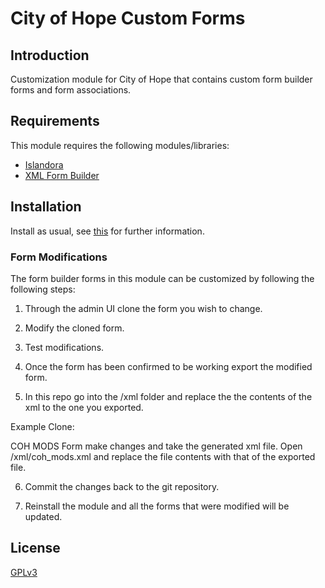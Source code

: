 # City of Hope Custom Forms

## Introduction

Customization module for City of Hope that contains custom form builder forms and form associations.

## Requirements

This module requires the following modules/libraries:

* [Islandora](https://github.com/islandora/islandora)
* [XML Form Builder](https://github.com/islandora/islandora_xml_forms)

## Installation

Install as usual, see [this](https://drupal.org/documentation/install/modules-themes/modules-7) for further information.

### Form Modifications

The form builder forms in this module can be customized by following the following steps: 

1. Through the admin UI clone the form you wish to change.

2. Modify the cloned form.

3. Test modifications.

4. Once the form has been confirmed to be working export the modified form.

5. In this repo go into the /xml folder and replace the the contents of the xml to the one you exported. 

Example Clone:

COH MODS Form make changes and take the generated xml file.  Open /xml/coh_mods.xml and replace the file contents with that of the exported file.

6. Commit the changes back to the git repository. 

7. Reinstall the module and all the forms that were modified will be updated.

## License

[GPLv3](http://www.gnu.org/licenses/gpl-3.0.txt)
